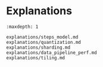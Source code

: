 <!--
 Copyright 2024 Google LLC

 Licensed under the Apache License, Version 2.0 (the "License");
 you may not use this file except in compliance with the License.
 You may obtain a copy of the License at

      https://www.apache.org/licenses/LICENSE-2.0

 Unless required by applicable law or agreed to in writing, software
 distributed under the License is distributed on an "AS IS" BASIS,
 WITHOUT WARRANTIES OR CONDITIONS OF ANY KIND, either express or implied.
 See the License for the specific language governing permissions and
 limitations under the License.
 -->

# Explanations

```{toctree}
:maxdepth: 1

explanations/steps_model.md
explanations/quantization.md
explanations/sharding.md
explanations/data_pipeline_perf.md
explanations/tiling.md
```
